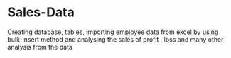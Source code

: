 # Sales-Data
Creating database, tables, importing employee data from excel by using bulk-insert method and analysing the sales of profit , loss and many other analysis from the data 
